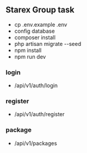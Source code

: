 ## Starex Group task

* cp .env.example .env 
* config database
* composer install
* php artisan migrate --seed
* npm install
* npm run dev

### login

- /api/v1/auth/login 

### register 

- /api/v1/auth/register 

### package

 - /api/v1/packages

